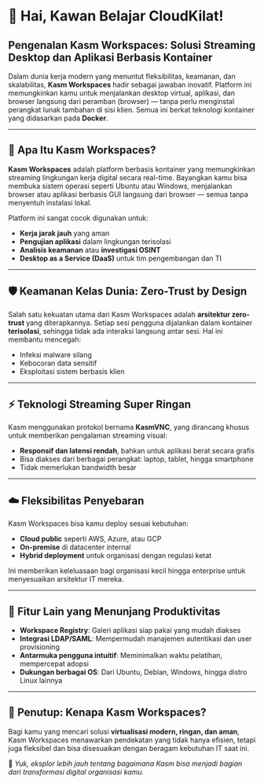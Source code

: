 # 👋 Hai, Kawan Belajar CloudKilat!  
## Pengenalan Kasm Workspaces: Solusi Streaming Desktop dan Aplikasi Berbasis Kontainer

Dalam dunia kerja modern yang menuntut fleksibilitas, keamanan, dan skalabilitas, **Kasm Workspaces** hadir sebagai jawaban inovatif. Platform ini memungkinkan kamu untuk menjalankan desktop virtual, aplikasi, dan browser langsung dari peramban (browser) — tanpa perlu menginstal perangkat lunak tambahan di sisi klien. Semua ini berkat teknologi kontainer yang didasarkan pada **Docker**.

---

## 🎯 Apa Itu Kasm Workspaces?

**Kasm Workspaces** adalah platform berbasis kontainer yang memungkinkan streaming lingkungan kerja digital secara real-time. Bayangkan kamu bisa membuka sistem operasi seperti Ubuntu atau Windows, menjalankan browser atau aplikasi berbasis GUI langsung dari browser — semua tanpa menyentuh instalasi lokal.

Platform ini sangat cocok digunakan untuk:

- **Kerja jarak jauh** yang aman  
- **Pengujian aplikasi** dalam lingkungan terisolasi  
- **Analisis keamanan** atau **investigasi OSINT**  
- **Desktop as a Service (DaaS)** untuk tim pengembangan dan TI

---

## 🛡️ Keamanan Kelas Dunia: Zero-Trust by Design

Salah satu kekuatan utama dari Kasm Workspaces adalah **arsitektur zero-trust** yang diterapkannya. Setiap sesi pengguna dijalankan dalam kontainer **terisolasi**, sehingga tidak ada interaksi langsung antar sesi. Hal ini membantu mencegah:

- Infeksi malware silang  
- Kebocoran data sensitif  
- Eksploitasi sistem berbasis klien  

---

## ⚡ Teknologi Streaming Super Ringan

Kasm menggunakan protokol bernama **KasmVNC**, yang dirancang khusus untuk memberikan pengalaman streaming visual:

- **Responsif dan latensi rendah**, bahkan untuk aplikasi berat secara grafis  
- Bisa diakses dari berbagai perangkat: laptop, tablet, hingga smartphone  
- Tidak memerlukan bandwidth besar  

---

## ☁️ Fleksibilitas Penyebaran

Kasm Workspaces bisa kamu deploy sesuai kebutuhan:

- **Cloud public** seperti AWS, Azure, atau GCP  
- **On-premise** di datacenter internal  
- **Hybrid deployment** untuk organisasi dengan regulasi ketat  

Ini memberikan keleluasaan bagi organisasi kecil hingga enterprise untuk menyesuaikan arsitektur IT mereka.

---

## 🧩 Fitur Lain yang Menunjang Produktivitas

- **Workspace Registry**: Galeri aplikasi siap pakai yang mudah diakses  
- **Integrasi LDAP/SAML**: Mempermudah manajemen autentikasi dan user provisioning  
- **Antarmuka pengguna intuitif**: Meminimalkan waktu pelatihan, mempercepat adopsi  
- **Dukungan berbagai OS**: Dari Ubuntu, Debian, Windows, hingga distro Linux lainnya  

---

## 🏁 Penutup: Kenapa Kasm Workspaces?

Bagi kamu yang mencari solusi **virtualisasi modern, ringan, dan aman**, Kasm Workspaces menawarkan pendekatan yang tidak hanya efisien, tetapi juga fleksibel dan bisa disesuaikan dengan beragam kebutuhan IT saat ini.

📌 *Yuk, eksplor lebih jauh tentang bagaimana Kasm bisa menjadi bagian dari transformasi digital organisasi kamu.*
